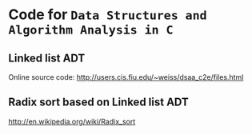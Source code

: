 # Code for `Data Structures and Algorithm Analysis in C`

## Linked list ADT

Online source code: http://users.cis.fiu.edu/~weiss/dsaa_c2e/files.html

## Radix sort based on Linked list ADT

http://en.wikipedia.org/wiki/Radix_sort
